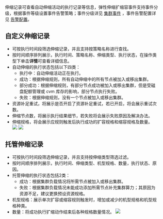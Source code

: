 伸缩记录可查看自动伸缩活动的执行记录等信息，弹性伸缩扩缩容事件支持事件分级，根据事件等级设置事件告警策略；事件分级详见 [集群事件](https://intl.cloud.tencent.com/document/product/1026/36889) ，事件告警配置详见 [告警配置](https://intl.cloud.tencent.com/document/product/1026/31120)。
## 自定义伸缩记录
- 可按执行时间段筛选伸缩记录，并且支持按策略名称进行查找。
- 按时间顺序排列展示，执行时间、策略名称、伸缩类型、执行状态，在操作类型下单击**详情**可查看详细信息。
- 自动伸缩的执行状态包括以下四类：
	- 执行中：自动伸缩活动正在执行。
	- 成功：根据伸缩规则，所有自动伸缩中的所有节点被加入或移出集群。
	- 部分成功：根据伸缩规则，有部分节点成功被加入或移出集群，但是受磁盘配额管理或 cvm 库存的影响，部分节点执行失败。
	- 失败：根据伸缩规则，没有一个节点被加入或移出集群。
- 资源补足重试，将展示是否开启了资源补足重试，若已开启，将会展示重试次数。
- 伸缩节点数，将展示执行结果细节，若失败将会展示失败原因及解决办法。
- 伸缩规格，将会展示应规则触发后执行成功的扩容规格和缩容规格及数量。
![](https://qcloudimg.tencent-cloud.cn/raw/8ea2558be96c35666a45217ac351df0c.png)
![](https://qcloudimg.tencent-cloud.cn/raw/baacd6d01c81cb98e6583377ed56620d.png)

## 托管伸缩记录
- 可按执行时间段筛选伸缩记录，并且支持按伸缩类型筛选过滤。
- 按时间顺序排列展示，执行时间、伸缩类型、机型规格、数量，执行状态、原因。
- 托管伸缩的执行状态包括2类：
	- 成功：根据集群负载情况将所需节点被加入或移出集群。
	- 失败：根据集群负载情况未能成功添加所需节点补充集群算力；其原因为资源不足，建议更换预设资源规格。
- 机型规格：展示单次扩容或缩容规则触发时，增加或减少的机型规格和机型规格种类。
- 数量：将成功执行扩缩动作结束后各种规格数量情况。
![](https://staticintl.cloudcachetci.com/yehe/backend-news/dfK3476_%E5%9B%BD%E9%99%8539.png)

